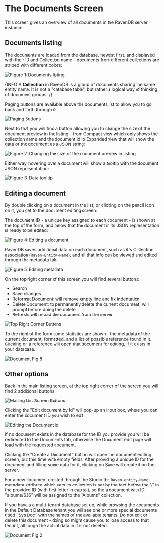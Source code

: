 # The Documents Screen

This screen gives an overview of all documents in the RavenDB server instance.

## Documents listing

The documents are loaded from the database, newest first, and displayed with their ID and Collection name - documents from different collections are striped with different colors:

![Figure 1: Documents listing](Images/studio_documents_1.PNG)

{INFO A **Collection** in RavenDB is a group of documents sharing the same entity name. It is not a "database table", but rather a logical way of thinking of document groups. /}

Paging buttons are available above the documents list to allow you to go back and forth through it:

![Paging Buttons](Images/studio_base_6.PNG)

Next to that you will find a button allowing you to change the size of the document preview in the listing - from Compact view which only shows the collection name and the document id to Expanded view that will show the data of the document as a JSON string:

![Figure 2: Changing the size of the document preview in listing](Images/studio_base_7.PNG)

Either way, hovering over a document will show a tooltip with the document JSON representation:

![Figure 3: Data tooltip](Images/studio_documents_3.PNG)

## Editing a document

By double clicking on a document in the list, or clicking on the pencil icon on it, you get to the document editing screen.

The document ID - a unique key assigned to each document - is shown at the top of the form, and below that the document in its JSON representation is ready to be edited:

![Figure 4: Editing a document](Images/studio_documents_4.PNG)

RavenDB saves additional data on each document, such as it's Collection association (`Raven-Entity-Name`), and all that info can be viewed and edited through the metadata tab:

![Figure 5: Editing metadata](Images/studio_documents_7.PNG)

On the top right corner of this screen you will find several buttons:

- Search
- Save changes
- Reformat Document: will remove empty line and fix indentation
- Delete Document: to permanently delete the current document, will prompt before doing the delete
- Refresh: will reload the document from the server

![Top Right Corner Buttons](Images/studio_documents_9.PNG)

To the right of the form some statistics are shown - the metadata of the current document, formatted, and a list of possible reference found in it. Clicking on a reference will open that document for editing, if it exists in your database.

![Document Fig 8](Images/studio_documents_8.PNG)

## Other options

Back in the main listing screen, at the top right corner of the screen you will find 2 additional buttons:  

![Mailing List Screen Buttons](Images/studio_base_5.PNG)

Clicking the "Edit document by Id" will pop-up an input box, where you can enter the document ID you wish to edit:

![Editing the Document Id](Images/studio_base_9.PNG)

If no document exists in the database for the ID you provide you will be redirected to the Documents tab, otherwise the Document edit page will load with the requested document.

Clicking the "Create a Document" button will open the document editing screen, but this time with empty fields. After providing a unique ID for the document and filling some data for it, clicking on Save will create it on the server.

For a new document created through the Studio the `Raven-entity-Name` metadata attribute which sets its collection is set by the text before the '/' in the provided ID (with first letter in capital), so the a document with ID "albums/626" will be assigned to the "Albums" collection.

If you have a a multi-tenant database set up, while browsing the documents in the Default Database tenant you will see one or more special documents titled "Sys Doc" with the names of the available tenants. Do not edit or delete this document - doing so might cause you to lose access to that tenant, although the actual data in it is not deleted.

![Document Fig 2](Images/studio_documents_2.PNG)
